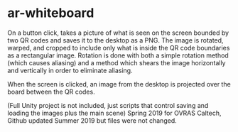 # ar-whiteboard

On a button click, takes a picture of what is seen on the screen bounded by two QR codes and saves it to the desktop as a PNG.  The image is rotated, warped, and cropped to include only what is inside the QR code boundaries as a rectangular image.
Rotation is done with both a simple rotation method (which causes aliasing) and a method which shears the image horizontally and vertically in order to eliminate aliasing.

When the screen is clicked, an image from the desktop is projected over the board between the QR codes.

(Full Unity project is not included, just scripts that control saving and loading the images plus the main scene)
Spring 2019 for OVRAS Caltech, Github updated Summer 2019 but files were not changed.
